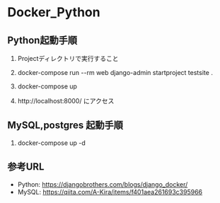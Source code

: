 # Docker_Python

## Python起動手順

1. Projectディレクトリで実行すること

2. docker-compose run --rm web django-admin startproject testsite .

3. docker-compose up

4. http://localhost:8000/ にアクセス


## MySQL,postgres 起動手順

1. docker-compose up -d

## 

## 参考URL
+ Python: https://djangobrothers.com/blogs/django_docker/
+ MySQL: https://qiita.com/A-Kira/items/f401aea261693c395966
